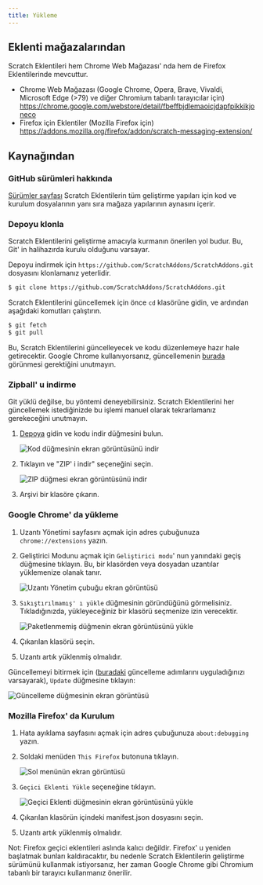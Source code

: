 ```yaml
---
title: Yükleme
---
```


## Eklenti mağazalarından

Scratch Eklentileri hem Chrome Web Mağazası' nda hem de Firefox Eklentilerinde mevcuttur.

- Chrome Web Mağazası (Google Chrome, Opera, Brave, Vivaldi, Microsoft Edge (>79) ve diğer Chromium tabanlı tarayıcılar için)
  https://chrome.google.com/webstore/detail/fbeffbjdlemaoicjdapfpikkikjoneco 
- Firefox için Eklentiler (Mozilla Firefox için)
  https://addons.mozilla.org/firefox/addon/scratch-messaging-extension/ 


## Kaynağından

### GitHub sürümleri hakkında

[Sürümler sayfası](https://github.com/ScratchAddons/ScratchAddons/releases) Scratch Eklentilerin tüm geliştirme yapıları için kod ve kurulum dosyalarının yanı sıra mağaza yapılarının aynasını içerir.

### Depoyu klonla

Scratch Eklentilerini geliştirme amacıyla kurmanın önerilen yol budur. Bu, Git' in halihazırda kurulu olduğunu varsayar.

Depoyu indirmek için `https://github.com/ScratchAddons/ScratchAddons.git` dosyasını klonlamanız yeterlidir.

```sh
$ git clone https://github.com/ScratchAddons/ScratchAddons.git
```
Scratch Eklentilerini güncellemek için önce `cd` klasörüne gidin, ve ardından aşağıdaki komutları çalıştırın.

```sh
$ git fetch
$ git pull
```

Bu, Scratch Eklentilerini güncelleyecek ve kodu düzenlemeye hazır hale getirecektir. Google Chrome kullanıyorsanız, güncellemenin [burada](#install-on-google-chrome) görünmesi gerektiğini unutmayın.


### Zipball' u indirme

Git yüklü değilse, bu yöntemi deneyebilirsiniz. Scratch Eklentilerini her güncellemek istediğinizde bu işlemi manuel olarak tekrarlamanız gerekeceğini unutmayın.

1. [Depoya](https://github.com/ScratchAddons/ScratchAddons) gidin ve kodu indir düğmesini bulun.

   ![Kod düğmesinin ekran görüntüsünü indir](/assets/img/docs/download-code-button.png)

2. Tıklayın ve "ZIP' i indir" seçeneğini seçin.

   ![ZIP düğmesi ekran görüntüsünü indir](/assets/img/docs/download-zipball-button.png)

3. Arşivi bir klasöre çıkarın.

### Google Chrome' da yükleme

1. Uzantı Yönetimi sayfasını açmak için adres çubuğunuza `chrome://extensions` yazın.

2. Geliştirici Modunu açmak için `Geliştirici modu`' nun yanındaki geçiş düğmesine tıklayın. Bu, bir klasörden veya dosyadan uzantılar yüklemenize olanak tanır.

   ![Uzantı Yönetim çubuğu ekran görüntüsü](/assets/img/docs/developer-mode-toggle.png)

3. `Sıkıştırılmamış' ı yükle` düğmesinin göründüğünü görmelisiniz. Tıkladığınızda, yükleyeceğiniz bir klasörü seçmenize izin verecektir.

   ![Paketlenmemiş düğmenin ekran görüntüsünü yükle](/assets/img/docs/load-unpacked-button.png)

4. Çıkarılan klasörü seçin.
5. Uzantı artık yüklenmiş olmalıdır.

Güncellemeyi bitirmek için ([buradaki](#cloning-the-repository) güncelleme adımlarını uyguladığınızı varsayarak), `Update` düğmesine tıklayın:

![Güncelleme düğmesinin ekran görüntüsü](/assets/img/docs/update-button.png)


### Mozilla Firefox' da Kurulum

1. Hata ayıklama sayfasını açmak için adres çubuğunuza `about:debugging` yazın.

2. Soldaki menüden `This Firefox` butonuna tıklayın.

   ![Sol menünün ekran görüntüsü](/assets/img/docs/left-hand-menu.png)

4. `Geçici Eklenti Yükle` seçeneğine tıklayın.

   ![Geçici Eklenti düğmesinin ekran görüntüsünü yükle](/assets/img/docs/load-addon.png)

6. Çıkarılan klasörün içindeki manifest.json dosyasını seçin.
7. Uzantı artık yüklenmiş olmalıdır.

Not: Firefox geçici eklentileri aslında kalıcı değildir. Firefox' u yeniden başlatmak bunları kaldıracaktır, bu nedenle Scratch Eklentilerin geliştirme sürümünü kullanmak istiyorsanız, her zaman Google Chrome gibi Chromium tabanlı bir tarayıcı kullanmanız önerilir.

